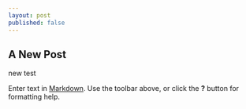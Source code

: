 ```yaml
---
layout: post
published: false
---
```


## A New Post

new test

Enter text in [Markdown](http://daringfireball.net/projects/markdown/). Use the toolbar above, or click the **?** button for formatting help.
